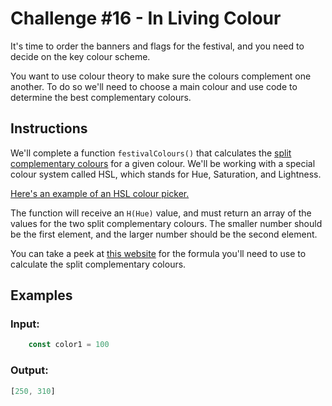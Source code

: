 # Challenge #16 - In Living Colour
It's time to order the banners and flags for the festival, and you need to decide on the key colour scheme.

You want to use colour theory to make sure the colours complement one another. To do so we'll need to choose a main colour and use code to determine the best complementary colours.

## Instructions
We'll complete a function `festivalColours()` that calculates the [split complementary colours](https://www.w3schools.com/colors/colors_compound.asp) for a given colour. We'll be working with a special colour system called HSL, which stands for Hue, Saturation, and Lightness.

[Here's an example of an HSL colour picker.](http://hslpicker.com/)

The function will receive an `H(Hue)` value, and must return an array of the values for the two split complementary colours. The smaller number should be the first element, and the larger number should be the second element.

You can take a peek at [this website](https://www.ethangardner.com/articles/2009/03/15/a-math-based-approach-to-color-theory-using-hue-saturation-and-brightness-hsb/#split-complementary) for the formula you'll need to use to calculate the split complementary colours.

## Examples
### Input:
```js
    const color1 = 100
```

### Output:
```js
[250, 310]
```
